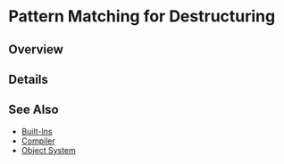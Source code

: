 Pattern Matching for Destructuring
==================================

## Overview




## Details




## See Also
* [Built-Ins](Built-Ins.md)
* [Compiler](Compiler.md)
* [Object System](Object_System.md)
